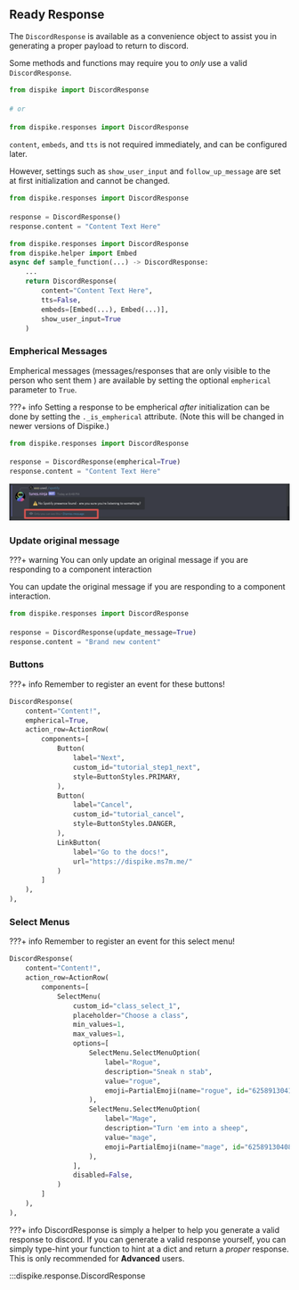 ## Ready Response

The ``DiscordResponse`` is available as a convenience object to assist you in generating a proper payload to return to discord. 

Some methods and functions may require you to *only* use a valid ``DiscordResponse``. 

```python
from dispike import DiscordResponse

# or

from dispike.responses import DiscordResponse

```

``content``, ``embeds``, and ``tts`` is not required immediately, and can be configured later.

However, settings such as ``show_user_input`` and ``follow_up_message`` are set at first initialization and cannot be changed.  


```python
from dispike.responses import DiscordResponse

response = DiscordResponse()
response.content = "Content Text Here"
```

```python
from dispike.responses import DiscordResponse
from dispike.helper import Embed
async def sample_function(...) -> DiscordResponse:
    ...
    return DiscordResponse(
        content="Content Text Here",
        tts=False,
        embeds=[Embed(...), Embed(...)],
        show_user_input=True
    )
```


### Empherical Messages
Empherical messages (messages/responses that are only visible to the person who sent them ) are available by setting the optional ``empherical`` parameter to ``True``. 

???+ info
    Setting a response to be empherical *after* initialization can be done by setting the ``._is_empherical`` attribute. (Note this will be changed in newer versions of Dispike.)

```python
from dispike.responses import DiscordResponse

response = DiscordResponse(empherical=True)
response.content = "Content Text Here"
```

![GifOfDeferredMessage](images/EmphericalMessageExample.png)



### Update original message

???+ warning
    You can only update an original message if you are responding to a component interaction

You can update the original message if you are responding to a component interaction.

```python
from dispike.responses import DiscordResponse

response = DiscordResponse(update_message=True)
response.content = "Brand new content"
```

### Buttons

???+ info
    Remember to register an event for these buttons!

```python
DiscordResponse(
    content="Content!",
    empherical=True,
    action_row=ActionRow(
        components=[
            Button(
                label="Next",
                custom_id="tutorial_step1_next",
                style=ButtonStyles.PRIMARY,
            ),
            Button(
                label="Cancel",
                custom_id="tutorial_cancel",
                style=ButtonStyles.DANGER,
            ),
            LinkButton(
                label="Go to the docs!",
                url="https://dispike.ms7m.me/"
            )
        ]
    ),
),
```

### Select Menus

???+ info
    Remember to register an event for this select menu!

```python
DiscordResponse(
    content="Content!",
    action_row=ActionRow(
        components=[
            SelectMenu(
                custom_id="class_select_1",
                placeholder="Choose a class",
                min_values=1,
                max_values=1,
                options=[
                    SelectMenu.SelectMenuOption(
                        label="Rogue",
                        description="Sneak n stab",
                        value="rogue",
                        emoji=PartialEmoji(name="rogue", id="625891304148303894"),
                    ),
                    SelectMenu.SelectMenuOption(
                        label="Mage",
                        description="Turn 'em into a sheep",
                        value="mage",
                        emoji=PartialEmoji(name="mage", id="625891304081063986"),
                    ),
                ],
                disabled=False,
            )
        ]
    ),
),
```


???+ info
    DiscordResponse is simply a helper to help you generate a valid response to discord. If you can generate a valid response yourself, you can simply type-hint your function to hint at a dict and return a *proper* response. This is only recommended for **Advanced** users.

:::dispike.response.DiscordResponse
